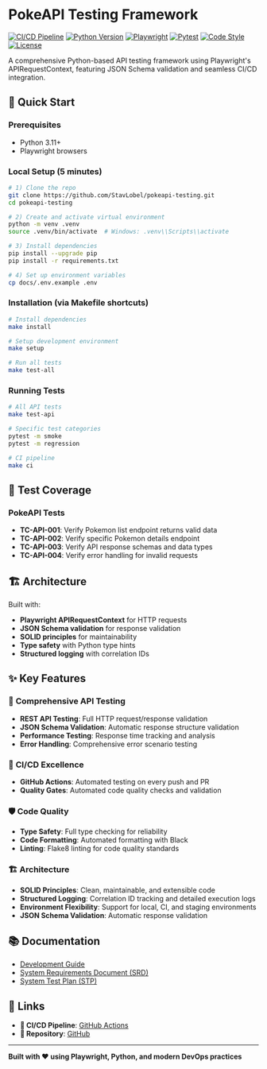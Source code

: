 # PokeAPI Testing Framework

[![CI/CD Pipeline](https://github.com/StavLobel/pokeapi-testing/actions/workflows/ci.yml/badge.svg)](https://github.com/StavLobel/pokeapi-testing/actions/workflows/ci.yml)
[![Python Version](https://img.shields.io/badge/python-3.11+-blue.svg?logo=python)](https://www.python.org/downloads/)
[![Playwright](https://img.shields.io/badge/playwright-1.41+-green.svg?logo=playwright)](https://playwright.dev/)
[![Pytest](https://img.shields.io/badge/pytest-8.0+-yellow.svg?logo=pytest)](https://pytest.org/)
[![Code Style](https://img.shields.io/badge/code%20style-black-000000.svg)](https://github.com/psf/black)
[![License](https://img.shields.io/badge/license-MIT-green.svg)](LICENSE)

A comprehensive Python-based API testing framework using Playwright's APIRequestContext, featuring JSON Schema validation and seamless CI/CD integration.

## 🚀 Quick Start

### Prerequisites

- Python 3.11+
- Playwright browsers

### Local Setup (5 minutes)

```bash
# 1) Clone the repo
git clone https://github.com/StavLobel/pokeapi-testing.git
cd pokeapi-testing

# 2) Create and activate virtual environment
python -m venv .venv
source .venv/bin/activate  # Windows: .venv\\Scripts\\activate

# 3) Install dependencies
pip install --upgrade pip
pip install -r requirements.txt

# 4) Set up environment variables
cp docs/.env.example .env
```

### Installation (via Makefile shortcuts)
```bash
# Install dependencies
make install

# Setup development environment
make setup

# Run all tests
make test-all
```

### Running Tests
```bash
# All API tests
make test-api

# Specific test categories
pytest -m smoke
pytest -m regression

# CI pipeline
make ci
```

## 🧪 Test Coverage

### PokeAPI Tests
- **TC-API-001**: Verify Pokemon list endpoint returns valid data
- **TC-API-002**: Verify specific Pokemon details endpoint
- **TC-API-003**: Verify API response schemas and data types
- **TC-API-004**: Verify error handling for invalid requests

## 🏗️ Architecture

Built with:
- **Playwright APIRequestContext** for HTTP requests
- **JSON Schema validation** for response validation
- **SOLID principles** for maintainability
- **Type safety** with Python type hints
- **Structured logging** with correlation IDs

## ✨ Key Features

### 🧪 **Comprehensive API Testing**
- **REST API Testing**: Full HTTP request/response validation
- **JSON Schema Validation**: Automatic response structure validation
- **Performance Testing**: Response time tracking and analysis
- **Error Handling**: Comprehensive error scenario testing

### 🚀 **CI/CD Excellence**
- **GitHub Actions**: Automated testing on every push and PR
- **Quality Gates**: Automated code quality checks and validation

### 🛡️ **Code Quality**
- **Type Safety**: Full type checking for reliability
- **Code Formatting**: Automated formatting with Black
- **Linting**: Flake8 linting for code quality standards

### 🏗️ **Architecture**
- **SOLID Principles**: Clean, maintainable, and extensible code
- **Structured Logging**: Correlation ID tracking and detailed execution logs
- **Environment Flexibility**: Support for local, CI, and staging environments
- **JSON Schema Validation**: Automatic response validation

## 📚 Documentation

- [Development Guide](docs/development.md)
- [System Requirements Document (SRD)](docs/SRD.md)
- [System Test Plan (STP)](docs/STP.md)

## 🔗 Links

- **🚀 CI/CD Pipeline**: [GitHub Actions](https://github.com/StavLobel/pokeapi-testing/actions)
- **📁 Repository**: [GitHub](https://github.com/StavLobel/pokeapi-testing)

---

**Built with ❤️ using Playwright, Python, and modern DevOps practices**
